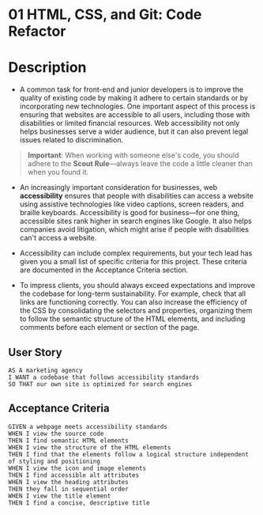 # 01 HTML, CSS, and Git: Code Refactor
# Description

- A common task for front-end and junior developers is to improve the quality of existing code by making it adhere to certain standards or by incorporating new technologies. One important aspect of this process is ensuring that websites are accessible to all users, including those with disabilities or limited financial resources. Web accessibility not only helps businesses serve a wider audience, but it can also prevent legal issues related to discrimination.

> **Important**: When working with someone else's code, you should adhere to the **Scout Rule**&mdash;always leave the code a little cleaner than when you found it.

- An increasingly important consideration for businesses, web **accessibility** ensures that people with disabilities can access a website using assistive technologies like video captions, screen readers, and braille keyboards. Accessibility is good for business&mdash;for one thing, accessible sites rank higher in search engines like Google. It also helps companies avoid litigation, which might arise if people with disabilities can't access a website.

- Accessibility can include complex requirements, but your tech lead has given you a small list of specific criteria for this project. These criteria are documented in the Acceptance Criteria section.

- To impress clients, you should always exceed expectations and improve the codebase for long-term sustainability. For example, check that all links are functioning correctly. You can also increase the efficiency of the CSS by consolidating the selectors and properties, organizing them to follow the semantic structure of the HTML elements, and including comments before each element or section of the page.

## User Story

```
AS A marketing agency
I WANT a codebase that follows accessibility standards
SO THAT our own site is optimized for search engines
```

## Acceptance Criteria

```
GIVEN a webpage meets accessibility standards
WHEN I view the source code
THEN I find semantic HTML elements
WHEN I view the structure of the HTML elements
THEN I find that the elements follow a logical structure independent of styling and positioning
WHEN I view the icon and image elements
THEN I find accessible alt attributes
WHEN I view the heading attributes
THEN they fall in sequential order
WHEN I view the title element
THEN I find a concise, descriptive title
```
